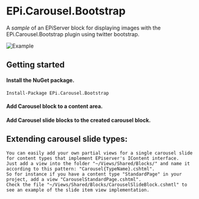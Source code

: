 # EPi.Carousel.Bootstrap

A *sample* of an EPiServer block for displaying images with the EPi.Carousel.Bootstrap plugin using twitter bootstrap.

![Example][1]

## Getting started

#### Install the NuGet package.

    Install-Package EPi.Carousel.Bootstrap

#### Add Carousel block to a content area.
#### Add Carousel slide blocks to the created carousel block.
## Extending carousel slide types:
	
	You can easily add your own partial views for a single carousel slide for content types that implement EPiserver's IContent interface.
	Just add a view into the folder "~/Views/Shared/Blocks/" and name it according to this pattern: "Carousel{TypeName}.cshtml".
	So for instance if you have a content type "StandardPage" in your project, add a view "CarouselStandardPage.cshtml".
	Check the file "~/Views/Shared/Blocks/CarouselSlideBlock.cshmtl" to see an example of the slide item view implementation.

  [1]: https://raw.githubusercontent.com/Geta/EPi.Carousel/master/EPi.Carousel.Bootstrap/example.png
